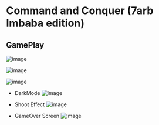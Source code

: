 # Command and Conquer (7arb Imbaba edition)

## GamePlay 
![image](https://user-images.githubusercontent.com/57008633/172071871-c305a528-f613-46cc-b8fb-239243312ccf.png)

![image](https://user-images.githubusercontent.com/57008633/172071888-85a01915-26de-48bd-85bf-e33bb3506d56.png)


![image](https://user-images.githubusercontent.com/57008633/172071906-b2c91e97-3205-43ea-bc13-4b528db930ba.png)

- DarkMode
![image](https://user-images.githubusercontent.com/57008633/172071919-560b682f-aede-4a94-80dd-8bdec6adb2b3.png)

- Shoot Effect
![image](https://user-images.githubusercontent.com/57008633/172071962-a0ff18ce-d02d-4af7-9b75-adf4a68b3cde.png)

- GameOver Screen
![image](https://user-images.githubusercontent.com/57008633/172071932-17cf8356-c589-43c0-b4f5-c3828eb9def3.png)

